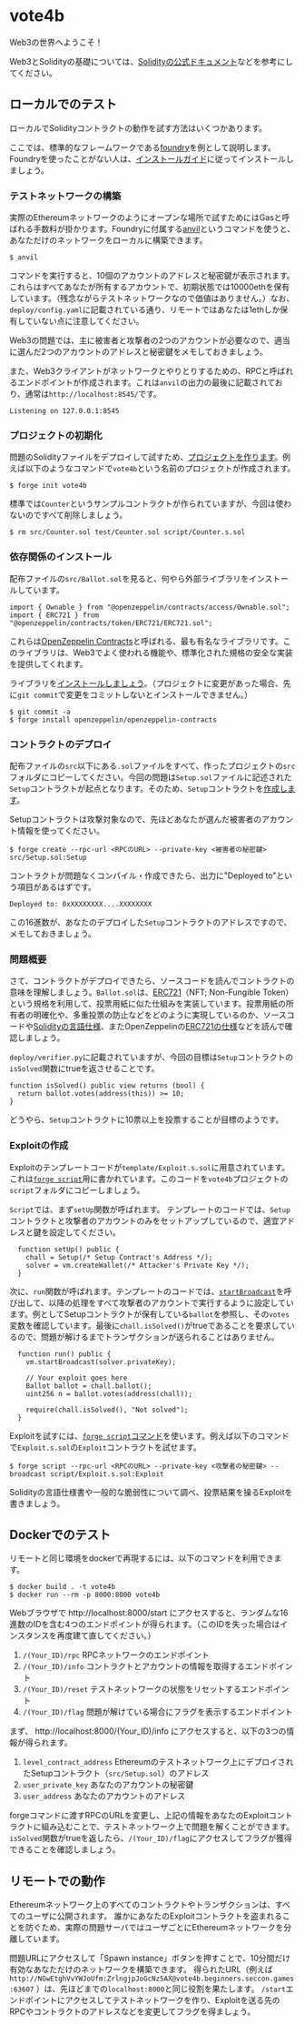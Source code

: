 # vote4b

Web3の世界へようこそ！

Web3とSolidityの基礎については、[Solidityの公式ドキュメント](https://soliditylang.org/)などを参考にしてください。

## ローカルでのテスト

ローカルでSolidityコントラクトの動作を試す方法はいくつかあります。

ここでは、標準的なフレームワークである[foundry](https://book.getfoundry.sh/)を例として説明します。Foundryを使ったことがない人は、[インストールガイド](https://book.getfoundry.sh/getting-started/installation)に従ってインストールしましょう。

### テストネットワークの構築

実際のEthereumネットワークのようにオープンな場所で試すためにはGasと呼ばれる手数料が掛かります。Foundryに付属する[anvil](https://book.getfoundry.sh/reference/anvil/)というコマンドを使うと、あなただけのネットワークをローカルに構築できます。

```
$ anvil
```

コマンドを実行すると、10個のアカウントのアドレスと秘密鍵が表示されます。これらはすべてあなたが所有するアカウントで、初期状態では10000ethを保有しています。（残念ながらテストネットワークなので価値はありません。）なお、`deploy/config.yaml`に記載されている通り、リモートではあなたは1ethしか保有していない点に注意してください。

Web3の問題では、主に被害者と攻撃者の2つのアカウントが必要なので、適当に選んだ2つのアカウントのアドレスと秘密鍵をメモしておきましょう。

また、Web3クライアントがネットワークとやりとりするための、RPCと呼ばれるエンドポイントが作成されます。これは`anvil`の出力の最後に記載されており、通常は`http://localhost:8545/`です。

```
Listening on 127.0.0.1:8545
```

### プロジェクトの初期化

問題のSolidityファイルをデプロイして試すため、[プロジェクトを作ります](https://book.getfoundry.sh/reference/forge/forge-init)。例えば以下のようなコマンドで`vote4b`という名前のプロジェクトが作成されます。

```
$ forge init vote4b
```

標準では`Counter`というサンプルコントラクトが作られていますが、今回は使わないのですべて削除しましょう。

```
$ rm src/Counter.sol test/Counter.sol script/Counter.s.sol
```

### 依存関係のインストール

配布ファイルの`src/Ballot.sol`を見ると、何やら外部ライブラリをインストールしています。

```sol
import { Ownable } from "@openzeppelin/contracts/access/Ownable.sol";
import { ERC721 } from "@openzeppelin/contracts/token/ERC721/ERC721.sol";
```

これらは[OpenZeppelin Contracts](https://github.com/OpenZeppelin/openzeppelin-contracts)と呼ばれる、最も有名なライブラリです。このライブラリは、Web3でよく使われる機能や、標準化された規格の安全な実装を提供してくれます。

ライブラリを[インストールしましょう](https://book.getfoundry.sh/reference/forge/forge-install)。（プロジェクトに変更があった場合、先に`git commit`で変更をコミットしないとインストールできません。）

```
$ git commit -a
$ forge install openzeppelin/openzeppelin-contracts
```

### コントラクトのデプロイ

配布ファイルの`src`以下にある`.sol`ファイルをすべて、作ったプロジェクトの`src`フォルダにコピーしてください。今回の問題は`Setup.sol`ファイルに記述された`Setup`コントラクトが起点となります。そのため、`Setup`コントラクトを[作成します](https://book.getfoundry.sh/reference/forge/forge-create)。

Setupコントラクトは攻撃対象なので、先ほどあなたが選んだ被害者のアカウント情報を使ってください。

```
$ forge create --rpc-url <RPCのURL> --private-key <被害者の秘密鍵> src/Setup.sol:Setup
```

コントラクトが問題なくコンパイル・作成できたら、出力に"Deployed to"という項目があるはずです。

```
Deployed to: 0xXXXXXXXX....XXXXXXXX
```

この16進数が、あなたのデプロイした`Setup`コントラクトのアドレスですので、メモしておきましょう。

### 問題概要

さて、コントラクトがデプロイできたら、ソースコードを読んでコントラクトの意味を理解しましょう。`Ballot.sol`は、[ERC721](https://ethereum.org/en/developers/docs/standards/tokens/erc-721/)（NFT; Non-Fungible Token）という規格を利用して、投票用紙に似た仕組みを実装しています。投票用紙の所有者の明確化や、多重投票の防止などをどのように実現しているのか、ソースコードや[Solidityの言語仕様](https://docs.soliditylang.org/en/v0.8.26/)、またOpenZeppelinの[ERC721の仕様](https://docs.openzeppelin.com/contracts/4.x/erc721)などを読んで確認しましょう。

`deploy/verifier.py`に記載されていますが、今回の目標は`Setup`コントラクトの`isSolved`関数にtrueを返させることです。

```
function isSolved() public view returns (bool) {
  return ballot.votes(address(this)) >= 10;
}
```

どうやら、`Setup`コントラクトに10票以上を投票することが目標のようです。

### Exploitの作成

Exploitのテンプレートコードが`template/Exploit.s.sol`に用意されています。これは[`forge script`](https://book.getfoundry.sh/reference/forge/forge-script)用に書かれています。このコードを`vote4b`プロジェクトの`script`フォルダにコピーしましょう。

`Script`では、まず`setUp`関数が呼ばれます。
テンプレートのコードでは、`Setup`コントラクトと攻撃者のアカウントのみをセットアップしているので、適宜アドレスと鍵を設定してください。
```sol
  function setUp() public {
    chall = Setup(/* Setup Contract's Address */);
    solver = vm.createWallet(/* Attacker's Private Key */);
  }
```

次に、`run`関数が呼ばれます。テンプレートのコードでは、[`startBroadcast`](https://book.getfoundry.sh/cheatcodes/start-broadcast)を呼び出して、以降の処理をすべて攻撃者のアカウントで実行するように設定しています。例としてSetupコントラクトが保有している`ballot`を参照し、その`votes`変数を確認しています。最後に`chall.isSolved()`がtrueであることを要求しているので、問題が解けるまでトランザクションが送られることはありません。
```sol
  function run() public {
    vm.startBroadcast(solver.privateKey);

    // Your exploit goes here
    Ballot ballot = chall.ballot();
    uint256 n = ballot.votes(address(chall));

    require(chall.isSolved(), "Not solved");
  }
```

Exploitを試すには、[`forge script`コマンド](https://book.getfoundry.sh/reference/forge/forge-script)を使います。例えば以下のコマンドで`Exploit.s.sol`の`Exploit`コントラクトを試せます。

```
$ forge script --rpc-url <RPCのURL> --private-key <攻撃者の秘密鍵> --broadcast script/Exploit.s.sol:Exploit
```

Solidityの言語仕様書や一般的な脆弱性について調べ、投票結果を操るExploitを書きましょう。

## Dockerでのテスト

リモートと同じ環境をdockerで再現するには、以下のコマンドを利用できます。

```
$ docker build . -t vote4b
$ docker run --rm -p 8000:8000 vote4b
```

Webブラウザで http://localhost:8000/start にアクセスすると、ランダムな16進数のIDを含む4つのエンドポイントが得られます。（このIDを失った場合はインスタンスを再度建て直してください。）

1. `/(Your_ID)/rpc`
   RPCネットワークのエンドポイント
2. `/(Your_ID)/info`
   コントラクトとアカウントの情報を取得するエンドポイント
3. `/(Your_ID)/reset`
   テストネットワークの状態をリセットするエンドポイント
4. `/(Your_ID)/flag`
   問題が解けている場合にフラグを表示するエンドポイント

まず、 http://localhost:8000/(Your_ID)/info にアクセスすると、以下の3つの情報が得られます。

1. `level_contract_address`
   Ethereumのテストネットワーク上にデプロイされたSetupコントラクト（`src/Setup.sol`）のアドレス
2. `user_private_key`
   あなたのアカウントの秘密鍵
3. `user_address`
   あなたのアカウントのアドレス

forgeコマンドに渡すRPCのURLを変更し、上記の情報をあなたのExploitコントラクトに組み込むことで、テストネットワーク上で問題を解くことができます。
`isSolved`関数がtrueを返したら、`/(Your_ID)/flag`にアクセスしてフラグが獲得できることを確認しましょう。

## リモートでの動作

Ethereumネットワーク上のすべてのコントラクトやトランザクションは、すべてのユーザに公開されます。
誰かにあなたのExploitコントラクトを盗まれることを防ぐため、実際の問題サーバではユーザごとにEthereumネットワークを分離しています。

問題URLにアクセスして「Spawn instance」ボタンを押すことで、10分間だけ有効なあなただけのネットワークを構築できます。
得られたURL（例えば `http://NGwEtghVvYWJoUfm:ZrlngjpJoGcNzSAX@vote4b.beginners.seccon.games:63607` ）は、先ほどまでの`localhost:8000`と同じ役割を果たします。
`/start`エンドポイントにアクセスしてテストネットワークを作り、Exploitを送る先のRPCやコントラクトのアドレスなどを変更してフラグを得ましょう。
